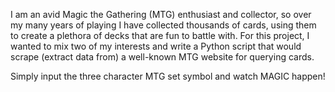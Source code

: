 I am an avid Magic the Gathering (MTG) enthusiast and collector, so over my many years of playing I have collected thousands of cards, using them to create a plethora of decks that are fun to battle with. For this project, I wanted to mix two of my interests and write a Python script that would scrape (extract data from) a well-known MTG website for querying cards. 

Simply input the three character MTG set symbol and watch MAGIC happen!
